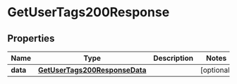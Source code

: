 

# GetUserTags200Response


## Properties

| Name | Type | Description | Notes |
|------------ | ------------- | ------------- | -------------|
|**data** | [**GetUserTags200ResponseData**](GetUserTags200ResponseData.md) |  |  [optional] |



